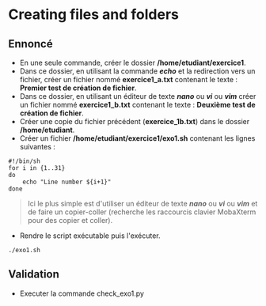 
# Creating files and folders

## Ennoncé

- En une seule commande, créer le dossier **/home/etudiant/exercice1**.
- Dans ce dossier, en utilisant la commande ***echo*** et la redirection vers un fichier, créer un fichier nommé **exercice1_a.txt** contenant le texte : **Premier test de création de fichier**.
- Dans ce dossier, en utilisant un éditeur de texte ***nano*** ou ***vi*** ou ***vim*** créer un fichier nommé **exercice1_b.txt** contenant le texte : **Deuxième test de création de fichier**.
- Créer une copie du fichier précédent (**exercice_1b.txt**) dans le dossier **/home/etudiant**.
- Créer un fichier **/home/etudiant/exercice1/exo1.sh** contenant les lignes suivantes :
```
#!/bin/sh
for i in {1..31}
do
    echo "Line number ${i+1}"
done
```
> Ici le plus simple est d'utiliser un éditeur de texte ***nano*** ou ***vi*** ou ***vim*** et de faire un copier-coller (recherche les raccourcis clavier MobaXterm pour des copier et coller).<br>
- Rendre le script exécutable puis l'exécuter.<br>
```
./exo1.sh
```

## Validation

- Executer la commande check_exo1.py